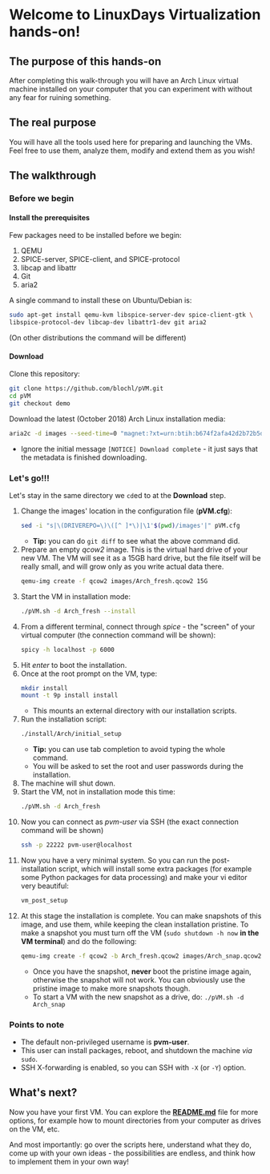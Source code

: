 # Welcome to LinuxDays Virtualization hands-on!

## The purpose of this hands-on

After completing this walk-through you will have an Arch Linux virtual machine
installed on your computer that you can experiment with without any fear for
ruining something.

## The real purpose

You will have all the tools used here for preparing and launching the VMs. Feel
free to use them, analyze them, modify and extend them as you wish!

## The walkthrough

### Before we begin

#### Install the prerequisites

Few packages need to be installed before we begin:

1. QEMU
1. SPICE-server, SPICE-client, and SPICE-protocol
1. libcap and libattr
1. Git
1. aria2

A single command to install these on Ubuntu/Debian is:

````sh
sudo apt-get install qemu-kvm libspice-server-dev spice-client-gtk \
libspice-protocol-dev libcap-dev libattr1-dev git aria2
````

(On other distributions the command will be different)

#### Download

Clone this repository:

```sh
git clone https://github.com/blochl/pVM.git
cd pVM
git checkout demo
```
Download the latest (October 2018) Arch Linux installation media:

```sh
aria2c -d images --seed-time=0 "magnet:?xt=urn:btih:b674f2afa42d2b72b5d5dbb6965d23edaebb2364&dn=archlinux-2018.10.01-x86_64.iso&tr=udp://tracker.archlinux.org:6969&tr=http://tracker.archlinux.org:6969/announce"
```
* Ignore the initial message `[NOTICE] Download complete` - it just says that the metadata is finished downloading.

### Let's go!!!

Let's stay in the same directory we `cd`ed to at the **Download** step.

1. Change the images' location in the configuration file (**pVM.cfg**):
    ```sh
    sed -i "s|\(DRIVEREPO=\)\([^ ]*\)|\1'$(pwd)/images'|" pVM.cfg
    ```
    * **Tip:** you can do `git diff` to see what the above command did.
1. Prepare an empty *qcow2* image. This is the virtual hard drive of your new VM. The VM will see it as a 15GB hard drive, but the file itself will be really small, and will grow only as you write actual data there.
    ```sh
    qemu-img create -f qcow2 images/Arch_fresh.qcow2 15G
    ```
1. Start the VM in installation mode:
    ```sh
    ./pVM.sh -d Arch_fresh --install
    ```
1. From a different terminal, connect through *spice* - the "screen" of your virtual computer (the connection command will be shown):
    ```sh
    spicy -h localhost -p 6000
    ```
1. Hit *enter* to boot the installation.
1. Once at the root prompt on the VM, type:
    ```sh
    mkdir install
    mount -t 9p install install
    ```
    * This mounts an external directory with our installation scripts.
1. Run the installation script:
    ```sh
    ./install/Arch/initial_setup
    ```
    * **Tip:** you can use tab completion to avoid typing the whole command.
    * You will be asked to set the root and user passwords during the installation.
1. The machine will shut down.
1. Start the VM, not in installation mode this time:
    ```sh
    ./pVM.sh -d Arch_fresh
    ```
1. Now you can connect as *pvm-user* via SSH (the exact connection command will be shown)
    ```sh
    ssh -p 22222 pvm-user@localhost
    ```
1. Now you have a very minimal system. So you can run the post-installation script, which will install some extra packages (for example some Python packages for data processing) and make your vi editor very beautiful:
    ```sh
    vm_post_setup
    ```
1. At this stage the installation is complete. You can make snapshots of this image, and use them, while keeping the clean installation pristine. To make a snapshot you must turn off the VM (`sudo shutdown -h now` **in the VM terminal**) and do the following:
    ```sh
    qemu-img create -f qcow2 -b Arch_fresh.qcow2 images/Arch_snap.qcow2
    ```
    * Once you have the snapshot, **never** boot the pristine image again, otherwise the snapshot will not work. You can obviously use the pristine image to make more snapshots though.
    * To start a VM with the new snapshot as a drive, do: `./pVM.sh -d Arch_snap`

### Points to note

* The default non-privileged username is **pvm-user**.
* This user can install packages, reboot, and shutdown the machine *via* `sudo`.
* SSH X-forwarding is enabled, so you can SSH with `-X` (or `-Y`) option.

## What's next?

Now you have your first VM. You can explore the [**README.md**](https://github.com/blochl/pVM/tree/master) file for more
options, for example how to mount directories from your computer as drives on
the VM, etc.

And most importantly: go over the scripts here, understand what they do, come
up with your own ideas - the possibilities are endless, and think how to
implement them in your own way!
